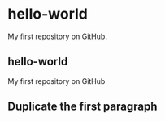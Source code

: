 # hello-world
My first repository on GitHub.


## hello-world
My first repository on GitHub

## Duplicate the first paragraph
